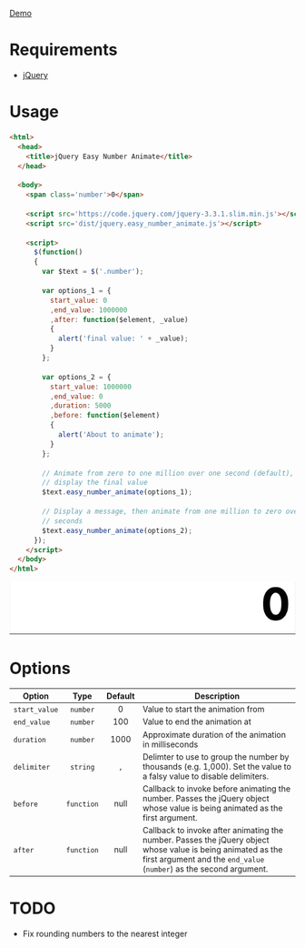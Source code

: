 [Demo](https://shammellee.github.io/jquery-easy-number-animate)

# Requirements

* [jQuery](https://jquery.com)


# Usage

```html
<html>
  <head>
    <title>jQuery Easy Number Animate</title>
  </head>

  <body>
    <span class='number'>0</span>

    <script src='https://code.jquery.com/jquery-3.3.1.slim.min.js'></script>
    <script src='dist/jquery.easy_number_animate.js'></script>

    <script>
      $(function()
      {
        var $text = $('.number');

        var options_1 = {
          start_value: 0
          ,end_value: 1000000
          ,after: function($element, _value)
          {
            alert('final value: ' + _value);
          }
        };

        var options_2 = {
          start_value: 1000000
          ,end_value: 0
          ,duration: 5000
          ,before: function($element)
          {
            alert('About to animate');
          }
        };

        // Animate from zero to one million over one second (default), then
        // display the final value
        $text.easy_number_animate(options_1);

        // Display a message, then animate from one million to zero over five
        // seconds
        $text.easy_number_animate(options_2);
      });
    </script>
  </body>
</html>
```

![demo](img/demo.gif)

# Options

Option          | Type       | Default | Description
----------------|:----------:|:-------:|------------------------------------------------------
`start_value`   | `number`   | 0       | Value to start the animation from
`end_value`     | `number`   | 100     | Value to end the animation at
`duration`      | `number`   | 1000    | Approximate duration of the animation in milliseconds
`delimiter`     | `string`   | `,`     | Delimter to use to group the number by thousands (e.g. 1,000). Set the value to a falsy value to disable delimiters.
`before`        | `function` | null    | Callback to invoke before animating the number. Passes the jQuery object whose value is being animated as the first argument.
`after`         | `function` | null    | Callback to invoke after animating the number. Passes the jQuery object whose value is being animated as the first argument and the `end_value` (`number`) as the second argument.


# TODO

* Fix rounding numbers to the nearest integer

